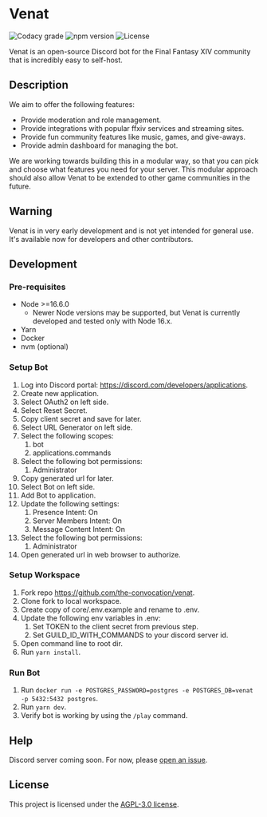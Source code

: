 # Venat
![Codacy grade](https://img.shields.io/codacy/grade/a68b8c55a3f6483080ca8b28fd5ec9f0)
![npm version](https://badge.fury.io/js/@the-convocation%2Fvenat-core.svg)
![License](https://img.shields.io/github/license/the-convocation/venat)

Venat is an open-source Discord bot for the Final Fantasy XIV community that is incredibly easy to self-host.

## Description

We aim to offer the following features:
- Provide moderation and role management.
- Provide integrations with popular ffxiv services and streaming sites.
- Provide fun community features like music, games, and give-aways.
- Provide admin dashboard for managing the bot.

We are working towards building this in a modular way, so that you can pick and choose what features you need for 
your server. This modular approach should also allow Venat to be extended to other game communities in the future.

## Warning
Venat is in very early development and is not yet intended for general use. It's available now for developers and other contributors.

## Development
### Pre-requisites
* Node >=16.6.0
  * Newer Node versions may be supported, but Venat is currently developed and tested only with Node 16.x.
* Yarn
* Docker
* nvm (optional)

### Setup Bot
1. Log into Discord portal: https://discord.com/developers/applications.
2. Create new application.
3. Select OAuth2 on left side.
4. Select Reset Secret.
5. Copy client secret and save for later.
6. Select URL Generator on left side.
7. Select the following scopes:
   1. bot
   2. applications.commands
8. Select the following bot permissions:
   1. Administrator
9. Copy generated url for later.
10. Select Bot on left side.
11. Add Bot to application.
12. Update the following settings:
    1. Presence Intent: On 
    2. Server Members Intent: On 
    3. Message Content Intent: On
13. Select the following bot permissions:
    1. Administrator
14. Open generated url in web browser to authorize.

### Setup Workspace
1. Fork repo https://github.com/the-convocation/venat.
2. Clone fork to local workspace.
3. Create copy of core/.env.example and rename to .env.
4. Update the following env variables in .env:
    1. Set TOKEN to the client secret from previous step.
    2. Set GUILD_ID_WITH_COMMANDS to your discord server id.
5. Open command line to root dir.
6. Run `yarn install`.

### Run Bot
1. Run `docker run -e POSTGRES_PASSWORD=postgres -e POSTGRES_DB=venat -p 5432:5432 postgres`.
2. Run `yarn dev`.
3. Verify bot is working by using the `/play` command.

## Help
Discord server coming soon. For now, please <a href="https://github.com/the-convocation/venat/issues">open an issue</a>.

## License
This project is licensed under the [AGPL-3.0 license](LICENSE).